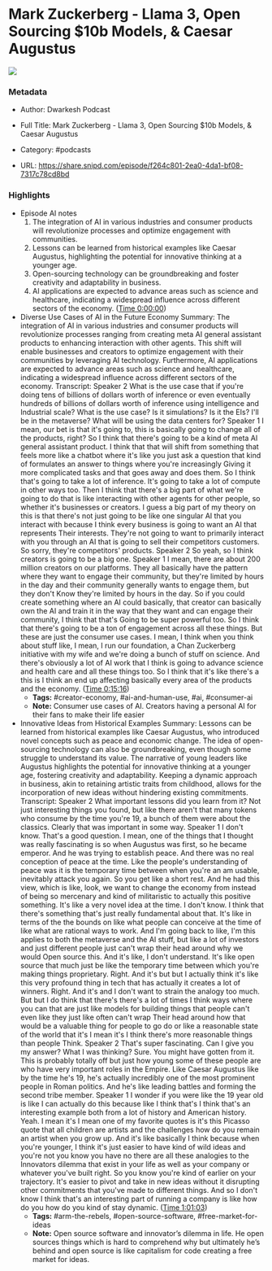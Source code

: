 # Mark Zuckerberg - Llama 3, Open Sourcing $10b Models, & Caesar Augustus

![](https://wsrv.nl/?url=https%3A%2F%2Fsubstackcdn.com%2Ffeed%2Fpodcast%2F69345%2Fcf4775ebf853d3c71b76b82f77046da4.jpg&w=100&h=100)

### Metadata

- Author: Dwarkesh Podcast
- Full Title: Mark Zuckerberg - Llama 3, Open Sourcing $10b Models, & Caesar Augustus
- Category: #podcasts



- URL: https://share.snipd.com/episode/f264c801-2ea0-4da1-bf08-7317c78cd8bd

### Highlights

- Episode AI notes
  1. The integration of AI in various industries and consumer products will revolutionize processes and optimize engagement with communities.
  2. Lessons can be learned from historical examples like Caesar Augustus, highlighting the potential for innovative thinking at a younger age.
  3. Open-sourcing technology can be groundbreaking and foster creativity and adaptability in business.
  4. AI applications are expected to advance areas such as science and healthcare, indicating a widespread influence across different sectors of the economy. ([Time 0:00:00](https://share.snipd.com/episode-takeaways/3006538f-d944-49ae-9269-004ea3e869e5))
- Diverse Use Cases of AI in the Future Economy
  Summary:
  The integration of AI in various industries and consumer products will revolutionize processes ranging from creating meta AI general assistant products to enhancing interaction with other agents.
  This shift will enable businesses and creators to optimize engagement with their communities by leveraging AI technology. Furthermore, AI applications are expected to advance areas such as science and healthcare, indicating a widespread influence across different sectors of the economy.
  Transcript:
  Speaker 2
  What is the use case that if you're doing tens of billions of dollars worth of inference or even eventually hundreds of billions of dollars worth of inference using intelligence and Industrial scale? What is the use case? Is it simulations? Is it the EIs? I'll be in the metaverse? What will be using the data centers for?
  Speaker 1
  I mean, our bet is that it's going to, this is basically going to change all of the products, right? So I think that there's going to be a kind of meta AI general assistant product. I think that that will shift from something that feels more like a chatbot where it's like you just ask a question that kind of formulates an answer to things where you're increasingly Giving it more complicated tasks and that goes away and does them. So I think that's going to take a lot of inference. It's going to take a lot of compute in other ways too. Then I think that there's a big part of what we're going to do that is like interacting with other agents for other people, so whether it's businesses or creators. I guess a big part of my theory on this is that there's not just going to be like one singular AI that you interact with because I think every business is going to want an AI that represents Their interests. They're not going to want to primarily interact with you through an AI that is going to sell their competitors customers. So sorry, they're competitors' products.
  Speaker 2
  So yeah, so I think creators is going to be a big one.
  Speaker 1
  I mean, there are about 200 million creators on our platforms. They all basically have the pattern where they want to engage their community, but they're limited by hours in the day and their community generally wants to engage them, but they don't Know they're limited by hours in the day. So if you could create something where an AI could basically, that creator can basically own the AI and train it in the way that they want and can engage their community, I think that that's Going to be super powerful too. So I think that there's going to be a ton of engagement across all these things. But these are just the consumer use cases. I mean, I think when you think about stuff like, I mean, I run our foundation, a Chan Zuckerberg initiative with my wife and we're doing a bunch of stuff on science. And there's obviously a lot of AI work that I think is going to advance science and health care and all these things too. So I think that it's like there's a this is I think an end up affecting basically every area of the products and the economy. ([Time 0:15:16](https://share.snipd.com/snip/7c9bbb96-7118-4b6f-8ed5-359263064409))
    - **Tags:** #creator-economy, #ai-and-human-use, #ai, #consumer-ai
    - **Note:** Consumer use cases of AI. Creators having a personal AI for their fans to make their life easier
- Innovative Ideas from Historical Examples
  Summary:
  Lessons can be learned from historical examples like Caesar Augustus, who introduced novel concepts such as peace and economic change.
  The idea of open-sourcing technology can also be groundbreaking, even though some struggle to understand its value. The narrative of young leaders like Augustus highlights the potential for innovative thinking at a younger age, fostering creativity and adaptability.
  Keeping a dynamic approach in business, akin to retaining artistic traits from childhood, allows for the incorporation of new ideas without hindering existing commitments.
  Transcript:
  Speaker 2
  What important lessons did you learn from it? Not just interesting things you found, but like there aren't that many tokens who consume by the time you're 19, a bunch of them were about the classics. Clearly that was important in some way.
  Speaker 1
  I don't know. That's a good question. I mean, one of the things that I thought was really fascinating is so when Augustus was first, so he became emperor. And he was trying to establish peace. And there was no real conception of peace at the time. Like the people's understanding of peace was it is the temporary time between when you're an am usable, inevitably attack you again. So you get like a short rest. And he had this view, which is like, look, we want to change the economy from instead of being so mercenary and kind of militaristic to actually this positive something. It's like a very novel idea at the time. I don't know. I think that there's something that's just really fundamental about that. It's like in terms of the the bounds on like what people can conceive at the time of like what are rational ways to work. And I'm going back to like, I'm this applies to both the metaverse and the AI stuff, but like a lot of investors and just different people just can't wrap their head around why we would Open source this. And it's like, I don't understand. It's like open source that much just be like the temporary time between which you're making things proprietary. Right. And it's but but I actually think it's like this very profound thing in tech that has actually it creates a lot of winners. Right. And it's and I don't want to strain the analogy too much. But but I do think that there's there's a lot of times I think ways where you can that are just like models for building things that people can't even like they just like often can't wrap Their head around how that would be a valuable thing for people to go do or like a reasonable state of the world that it's I mean it's I think there's more reasonable things than people Think.
  Speaker 2
  That's super fascinating. Can I give you my answer? What I was thinking? Sure. You might have gotten from it. This is probably totally off but just how young some of these people are who have very important roles in the Empire. Like Caesar Augustus like by the time he's 19, he's actually incredibly one of the most prominent people in Roman politics. And he's like leading battles and forming the second tribe member.
  Speaker 1
  I wonder if you were like the 19 year old is like I can actually do this because like I think that's I think that's an interesting example both from a lot of history and American history. Yeah. I mean it's I mean one of my favorite quotes is it's this Picasso quote that all children are artists and the challenges how do you remain an artist when you grow up. And it's like basically I think because when you're younger, I think it's just easier to have kind of wild ideas and you're not you know you have no there are all these analogies to the Innovators dilemma that exist in your life as well as your company or whatever you've built right. So you know you're kind of earlier on your trajectory. It's easier to pivot and take in new ideas without it disrupting other commitments that you've made to different things. And so I don't know I think that's an interesting part of running a company is like how do you how do you kind of stay dynamic. ([Time 1:01:03](https://share.snipd.com/snip/3a66f566-afb6-4b06-9cba-db6df6c8ac56))
    - **Tags:** #arm-the-rebels, #open-source-software, #free-market-for-ideas
    - **Note:** Open source software and innovator’s dilemma in life. He open sources things which is hard to comprehend why but ultimately he’s behind and open source is like capitalism for code creating a free market for ideas.

